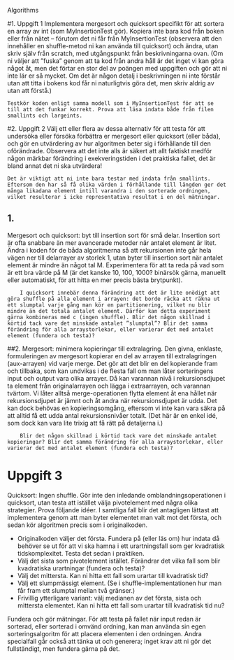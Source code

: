 ﻿Algorithms

#1. Uppgift 1 
Implementera mergesort och quicksort specifikt för att sortera en array av int (som MyInsertionTest gör). Kopiera inte bara kod från boken eller från nätet – förutom det ni får från MyInsertionTest (observera att den innehåller en shuffle-metod ni kan använda till quicksort) och ändra, utan skriv själv från scratch, med utgångspunkt från beskrivningarna ovan. (Om ni väljer att ”fuska” genom att ta kod från andra håll är det inget vi kan göra något åt, men det förtar en stor del av poängen med uppgiften och gör att ni inte lär er så mycket. Om det är någon detalj i beskrivningen ni inte förstår utan att titta i bokens kod får ni naturligtvis göra det, men skriv aldrig av utan att förstå.)

    Testkör koden enligt samma modell som i MyInsertionTest för att se till att det funkar korrekt. Prova att läsa indata både från filen smallints och largeints.

#2. Uppgift 2
Välj ett eller flera av dessa alternativ för att testa för att undersöka eller försöka förbättra er mergesort eller quicksort (eller båda), och gör en utvärdering av hur algoritmen beter sig i förhållande till den oförändrade. Observera att det inte alls är säkert att allt faktiskt medför någon märkbar förändring i exekveringstiden i det praktiska fallet, det är bland annat det ni ska utvärdera!

    Det är viktigt att ni inte bara testar med indata från smallints. Eftersom den har så få olika värden i förhållande till längden ger det många likadana element intill varandra i den sorterade ordningen, vilket resulterar i icke representativa resultat i en del mätningar.

## 1. 
Mergesort och quicksort: byt till insertion sort för små delar. Insertion sort är ofta snabbare än mer avancerade metoder när antalet element är litet. Ändra i koden för de båda algoritmerna så att rekursionen inte går hela vägen ner till delarrayer av storlek 1, utan byter till insertion sort när antalet element är mindre än något tal M. Experimentera för att ta reda på vad som är ett bra värde på M (är det kanske 10, 100, 1000? binärsök gärna, manuellt eller automatiskt, för att hitta en mer precis bästa brytpunkt).

        I quicksort innebär denna förändring att det är lite onödigt att göra shuffle på alla element i arrayen: det borde räcka att räkna ut ett slumptal varje gång man kör en partitionering, vilket nu blir mindre än det totala antalet element. Därför kan detta experiment gärna kombineras med c (ingen shuffle). Blir det någon skillnad i körtid tack vare det minskade antalet ”slumptal”? Blir det samma förändring för alla arraystorlekar, eller varierar det med antalet element (fundera och testa)?

##2. 
Mergesort: minimera kopieringar till extralagring. Den givna, enklaste, formuleringen av mergesort kopierar en del av arrayen till extralagringen (aux-arrayen) vid varje merge. Det gör att det blir en del kopierande fram och tillbaka, som kan undvikas i de flesta fall om man låter sorteringens input och output vara olika arrayer. Då kan varannan nivå i rekursionsdjupet ta element från originalarrayen och lägga i extraarrayen, och varannan tvärtom. Vi låter alltså merge-operationen flytta element åt ena hållet när rekursionsdjupet är jämnt och åt andra när rekursionsdjupet är udda. Det kan dock behövas en kopieringsomgång, eftersom vi inte kan vara säkra på att alltid få ett udda antal rekursionsnivåer totalt. (Det här är en enkel idé, som dock kan vara lite trixig att få rätt på detaljerna i.)

        Blir det någon skillnad i körtid tack vare det minskade antalet kopieringar? Blir det samma förändring för alla arraystorlekar, eller varierar det med antalet element (fundera och testa)?

# Uppgift 3
Quicksort: Ingen shuffle. Gör inte den inledande omblandningsoperationen i quicksort, utan testa att istället välja pivotelement med några olika strategier. Prova följande idéer. I samtliga fall blir det antagligen lättast att implementera genom att man byter elementet man valt mot det första, och sedan kör algoritmen precis som i originalkoden.
* Originalkoden väljer det första. Fundera på (eller läs om) hur indata då behöver se ut för att vi ska hamna i ett urartningsfall som ger kvadratisk tidskomplexitet. Testa det sedan i praktiken.
* Välj det sista som pivotelement istället. Förändrar det vilka fall som blir kvadratiska urartningar (fundera och testa)?
* Välj det mittersta. Kan ni hitta ett fall som urartar till kvadratisk tid?
* Välj ett slumpmässigt element. (Se i shuffle-implementationen hur man får fram ett slumptal mellan två gränser.)
* Frivillig ytterligare variant: välj medianen av det första, sista och mittersta elementet. Kan ni hitta ett fall som urartar till kvadratisk tid nu?

Fundera och gör mätningar. För att testa på fallet när input redan är sorterad, eller sorterad i omvänd ordning, kan man använda sin egen sorteringsalgoritm för att placera elementen i den ordningen. Andra specialfall går också att tänka ut och generera; inget krav att ni gör det fullständigt, men fundera gärna på det.

